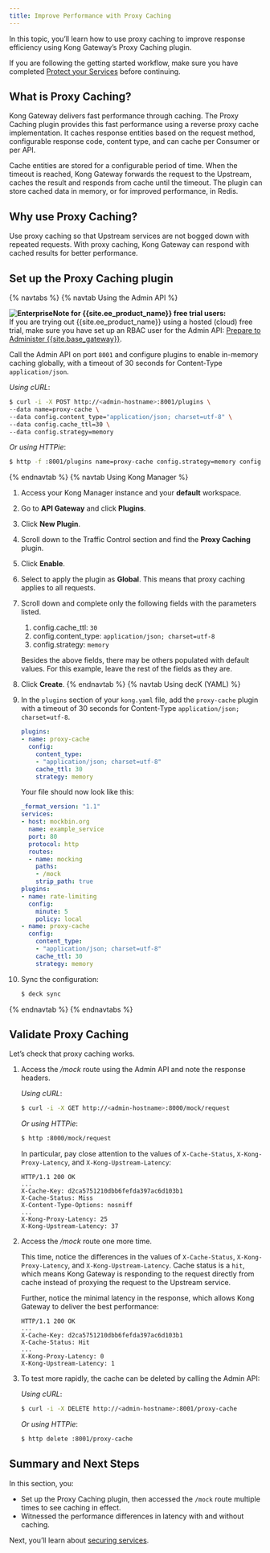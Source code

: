 ```yaml
---
title: Improve Performance with Proxy Caching
---
```


In this topic, you’ll learn how to use proxy caching to improve response efficiency using Kong Gateway’s Proxy Caching plugin.

If you are following the getting started workflow, make sure you have completed [Protect your Services](/getting-started-guide/{{page.kong_version}}/protect-services) before continuing.

## What is Proxy Caching?

Kong Gateway delivers fast performance through caching. The Proxy Caching plugin provides this fast performance using a reverse proxy cache implementation. It caches response entities based on the request method, configurable response code, content type, and can cache per Consumer or per API.

Cache entities are stored for a configurable period of time. When the timeout is reached, Kong Gateway forwards the request to the Upstream, caches the result and responds from cache until the timeout. The plugin can store cached data in memory, or for improved performance, in Redis.

## Why use Proxy Caching?

Use proxy caching so that Upstream services are not bogged down with repeated requests. With proxy caching, Kong Gateway can respond with cached results for better performance.

## Set up the Proxy Caching plugin

{% navtabs %}
{% navtab Using the Admin API %}

<div class="alert alert-ee">
<strong><img class="no-image-expand" src="/assets/images/icons/icn-enterprise-grey.svg" alt="Enterprise" />Note for {{site.ee_product_name}} free trial users:</strong>
<br/>
If you are trying out {{site.ee_product_name}} using a hosted (cloud) free trial, make sure you have set up an RBAC user for the Admin API:
<a href="/getting-started-guide/{{page.kong_version}}/prepare/#free-trials-setup">Prepare to Administer {{site.base_gateway}}</a>.
</div>

Call the Admin API on port `8001` and configure plugins to enable in-memory caching globally, with a timeout of 30 seconds for Content-Type `application/json`.

*Using cURL*:
```sh
$ curl -i -X POST http://<admin-hostname>:8001/plugins \
--data name=proxy-cache \
--data config.content_type="application/json; charset=utf-8" \
--data config.cache_ttl=30 \
--data config.strategy=memory
```

*Or using HTTPie*:
```sh
$ http -f :8001/plugins name=proxy-cache config.strategy=memory config.content_type="application/json; charset=utf-8"
```

{% endnavtab %}
{% navtab Using Kong Manager %}

1. Access your Kong Manager instance and your **default** workspace.

2. Go to **API Gateway** and click **Plugins**.

3. Click **New Plugin**.

4. Scroll down to the Traffic Control section and find the **Proxy Caching** plugin.

5. Click **Enable**.

6. Select to apply the plugin as **Global**. This means that proxy caching applies to all requests.

7. Scroll down and complete only the following fields with the parameters listed.
    1. config.cache_ttl: `30`
    2. config.content_type: `application/json; charset=utf-8`
    3. config.strategy: `memory`

    Besides the above fields, there may be others populated with default values. For this example, leave the rest of the fields as they are.

8. Click **Create**.
{% endnavtab %}
{% navtab Using decK (YAML) %}

1. In the `plugins` section of your `kong.yaml` file, add the `proxy-cache`
plugin with a timeout of 30 seconds for Content-Type
`application/json; charset=utf-8`.

    ``` yaml
    plugins:
    - name: proxy-cache
      config:
        content_type:
        - "application/json; charset=utf-8"
        cache_ttl: 30
        strategy: memory
    ```

    Your file should now look like this:

    ``` yaml
    _format_version: "1.1"
    services:
    - host: mockbin.org
      name: example_service
      port: 80
      protocol: http
      routes:
      - name: mocking
        paths:
        - /mock
        strip_path: true
    plugins:
    - name: rate-limiting
      config:
        minute: 5
        policy: local
    - name: proxy-cache
      config:
        content_type:
        - "application/json; charset=utf-8"
        cache_ttl: 30
        strategy: memory
    ```

2. Sync the configuration:

    ```bash
    $ deck sync
    ```

{% endnavtab %}
{% endnavtabs %}


## Validate Proxy Caching

Let’s check that proxy caching works.

1. Access the */mock* route using the Admin API and note the response headers.

    *Using cURL*:
    ```sh
    $ curl -i -X GET http://<admin-hostname>:8000/mock/request
    ```

    *Or using HTTPie*:
    ```sh
    $ http :8000/mock/request
    ```

    In particular, pay close attention to the values of `X-Cache-Status`, `X-Kong-Proxy-Latency`, and `X-Kong-Upstream-Latency`:
    ```
    HTTP/1.1 200 OK
    ...
    X-Cache-Key: d2ca5751210dbb6fefda397ac6d103b1
    X-Cache-Status: Miss
    X-Content-Type-Options: nosniff
    ...
    X-Kong-Proxy-Latency: 25
    X-Kong-Upstream-Latency: 37

    ```

2. Access the */mock* route one more time.

    This time, notice the differences in the values of `X-Cache-Status`, `X-Kong-Proxy-Latency`, and `X-Kong-Upstream-Latency`. Cache status is a `hit`, which means Kong Gateway is responding to the request directly from cache instead of proxying the request to the Upstream service.

    Further, notice the minimal latency in the response, which allows Kong Gateway to deliver the best performance:

    ```
    HTTP/1.1 200 OK
    ...
    X-Cache-Key: d2ca5751210dbb6fefda397ac6d103b1
    X-Cache-Status: Hit
    ...
    X-Kong-Proxy-Latency: 0
    X-Kong-Upstream-Latency: 1
    ```

3. To test more rapidly, the cache can be deleted by calling the Admin API:

    *Using cURL*:
    ```sh
    $ curl -i -X DELETE http://<admin-hostname>:8001/proxy-cache
    ```
    *Or using HTTPie*:
    ```sh
    $ http delete :8001/proxy-cache
    ```

## Summary and Next Steps

In this section, you:

* Set up the Proxy Caching plugin, then accessed the `/mock` route multiple times to see caching in effect.
* Witnessed the performance differences in latency with and without caching.

Next, you’ll learn about [securing services](/getting-started-guide/{{page.kong_version}}/secure-services).
